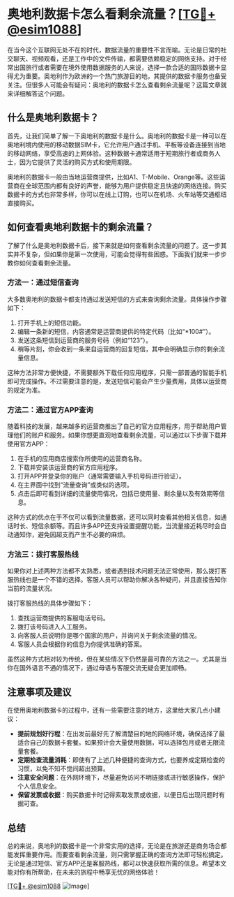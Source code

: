 # 奥地利数据卡怎么看剩余流量？[[TG💪+ @esim1088](https://t.me/s/esim1088)]

在当今这个互联网无处不在的时代，数据流量的重要性不言而喻。无论是日常的社交聊天、视频观看，还是工作中的文件传输，都需要依赖稳定的网络支持。对于经常出国旅行或者需要在境外使用数据服务的人来说，选择一款合适的国际数据卡显得尤为重要。奥地利作为欧洲的一个热门旅游目的地，其提供的数据卡服务也备受关注。但很多人可能会有疑问：奥地利的数据卡怎么查看剩余流量呢？这篇文章就来详细解答这个问题。

## 什么是奥地利数据卡？

首先，让我们简单了解一下奥地利的数据卡是什么。奥地利的数据卡是一种可以在奥地利境内使用的移动数据SIM卡，它允许用户通过手机、平板等设备连接到当地的移动网络，享受高速的上网体验。这种数据卡通常适用于短期旅行者或商务人士，因为它提供了灵活的购买方式和使用期限。

奥地利的数据卡一般由当地运营商提供，比如A1、T-Mobile、Orange等。这些运营商在全球范围内都有良好的声誉，能够为用户提供稳定且快速的网络连接。购买数据卡的方式也非常多样，你可以在线上订购，也可以在机场、火车站等交通枢纽直接购买。

## 如何查看奥地利数据卡的剩余流量？

了解了什么是奥地利数据卡后，接下来就是如何查看剩余流量的问题了。这一步其实并不复杂，但如果你是第一次使用，可能会觉得有些困惑。下面我们就来一步步教你如何查看剩余流量。

### 方法一：通过短信查询

大多数奥地利的数据卡都支持通过发送短信的方式来查询剩余流量。具体操作步骤如下：

1. 打开手机上的短信功能。
2. 编辑一条新的短信，内容通常是运营商提供的特定代码（比如“*100#”）。
3. 发送这条短信到运营商的服务号码（例如“123”）。
4. 稍等片刻，你会收到一条来自运营商的回复短信，其中会明确显示你的剩余流量信息。

这种方法非常方便快捷，不需要额外下载任何应用程序，只需一部普通的智能手机即可完成操作。不过需要注意的是，发送短信可能会产生少量费用，具体以运营商的规定为准。

### 方法二：通过官方APP查询

随着科技的发展，越来越多的运营商推出了自己的官方应用程序，用于帮助用户管理他们的账户和服务。如果你想更直观地查看剩余流量，可以通过以下步骤下载并使用官方APP：

1. 在手机的应用商店搜索你所使用的运营商名称。
2. 下载并安装该运营商的官方应用程序。
3. 打开APP并登录你的账户（通常需要输入手机号码进行验证）。
4. 在主界面中找到“流量查询”或类似的选项。
5. 点击后即可看到详细的流量使用情况，包括已使用量、剩余量以及有效期等信息。

这种方式的优点在于不仅可以看到流量数据，还可以同时查看其他相关信息，如通话时长、短信余额等。而且许多APP还支持设置提醒功能，当流量接近耗尽时会自动通知你，避免因超支而产生不必要的麻烦。

### 方法三：拨打客服热线

如果你对上述两种方法都不太熟悉，或者遇到技术问题无法正常使用，那么拨打客服热线也是一个不错的选择。客服人员可以帮助你解决各种疑问，并且直接告知你当前的流量状况。

拨打客服热线的具体步骤如下：

1. 查找运营商提供的客服电话号码。
2. 拨打该号码进入人工服务。
3. 向客服人员说明你是哪个国家的用户，并询问关于剩余流量的情况。
4. 客服人员会根据你的信息为你提供准确的答案。

虽然这种方式相对较为传统，但在某些情况下仍然是最可靠的方法之一。尤其是当你在国外语言不通的情况下，通过母语与客服交流无疑会更加顺畅。

## 注意事项及建议

在使用奥地利数据卡的过程中，还有一些需要注意的地方，这里给大家几点小建议：

- **提前规划好行程**：在出发前最好先了解清楚目的地的网络环境，确保选择了最适合自己的数据卡套餐。如果预计会大量使用数据，可以选择包月或者无限流量套餐。
- **定期检查流量消耗**：即使有了上述几种便捷的查询方式，也要养成定期检查的习惯，以免不知不觉间超出预算。
- **注意安全问题**：在外网环境下，尽量避免访问不明链接或进行敏感操作，保护个人信息安全。
- **保留发票或收据**：购买数据卡时记得索取发票或收据，以便日后出现问题时有据可查。

## 总结

总的来说，奥地利的数据卡是一个非常实用的选择，无论是在旅游还是商务场合都能发挥重要作用。而要查看剩余流量，则只需掌握正确的查询方法即可轻松搞定。无论是通过短信、官方APP还是客服热线，都可以快速获取所需的信息。希望本文能对你有所帮助，在未来的旅程中畅享无忧的网络体验！

[[TG💪+ @esim1088](https://t.me/s/esim1088) ![Image](https://i.postimg.cc/4NQfJmqS/Snipaste-2025-05-13-00-14-12.png)]